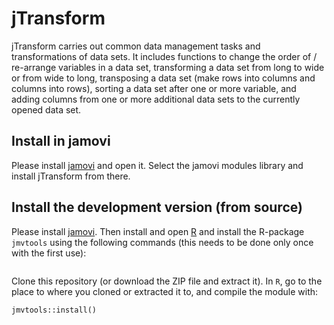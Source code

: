# jTransform

jTransform carries out common data management tasks and transformations of data
sets. It includes functions to change the order of / re-arrange variables in a
data set, transforming a data set from long to wide or from wide to long,
transposing a data set (make rows into columns and columns into rows), sorting
a data set after one or more variable, and adding columns from one or more
additional data sets to the currently opened data set.

<!---
<center>
<img width="300" src="https://gamlj.github.io/commons/pics/ui.png" class="img-responsive" alt="">
</center>
<br>
--->


## Install in jamovi

Please install [jamovi](https://www.jamovi.org/download.html) and open it.
Select the jamovi modules library and install jTransform from there.

<!---
<center>
<img width="600" src="https://gamlj.github.io/glm/install.png" class="img-responsive" alt="">
</center>
--->


## Install the development version (from source)

Please install [jamovi](https://www.jamovi.org/download.html). Then install and
open [R](https://cloud.r-project.org/) and install the R-package `jmvtools`
using the following commands (this needs to be done only once with the first
use):

```

```


Clone this repository (or download the ZIP file and extract it). In `R`, go to
the place to where you cloned or extracted it to, and compile the module with:

```
jmvtools::install()
```
